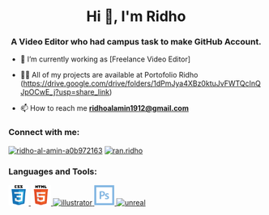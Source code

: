 <h1 align="center">Hi 👋, I'm Ridho</h1>
<h3 align="center">A Video Editor who had campus task to make GitHub Account.</h3>

- 🔭 I’m currently working as [Freelance Video Editor]

- 👨‍💻 All of my projects are available at Portofolio Ridho (https://drive.google.com/drive/folders/1dPmJya4XBz0ktuJvFWTQcInQJpOCwE_j?usp=share_link)

- 📫 How to reach me **ridhoalamin1912@gmail.com**

<h3 align="left">Connect with me:</h3>
<p align="left">
<a href="https://linkedin.com/in/ridho-al-amin-a0b972163" target="blank"><img align="center" src="https://raw.githubusercontent.com/rahuldkjain/github-profile-readme-generator/master/src/images/icons/Social/linked-in-alt.svg" alt="ridho-al-amin-a0b972163" height="30" width="40" /></a>
<a href="https://instagram.com/ran.ridho" target="blank"><img align="center" src="https://raw.githubusercontent.com/rahuldkjain/github-profile-readme-generator/master/src/images/icons/Social/instagram.svg" alt="ran.ridho" height="30" width="40" /></a>
</p>

<h3 align="left">Languages and Tools:</h3>
<p align="left"> <a href="https://www.w3schools.com/css/" target="_blank" rel="noreferrer"> <img src="https://raw.githubusercontent.com/devicons/devicon/master/icons/css3/css3-original-wordmark.svg" alt="css3" width="40" height="40"/> </a> <a href="https://www.w3.org/html/" target="_blank" rel="noreferrer"> <img src="https://raw.githubusercontent.com/devicons/devicon/master/icons/html5/html5-original-wordmark.svg" alt="html5" width="40" height="40"/> </a> <a href="https://www.adobe.com/in/products/illustrator.html" target="_blank" rel="noreferrer"> <img src="https://www.vectorlogo.zone/logos/adobe_illustrator/adobe_illustrator-icon.svg" alt="illustrator" width="40" height="40"/> </a> <a href="https://www.photoshop.com/en" target="_blank" rel="noreferrer"> <img src="https://raw.githubusercontent.com/devicons/devicon/master/icons/photoshop/photoshop-line.svg" alt="photoshop" width="40" height="40"/> </a> <a href="https://unrealengine.com/" target="_blank" rel="noreferrer"> <img src="https://raw.githubusercontent.com/kenangundogan/fontisto/036b7eca71aab1bef8e6a0518f7329f13ed62f6b/icons/svg/brand/unreal-engine.svg" alt="unreal" width="40" height="40"/> </a> </p>
